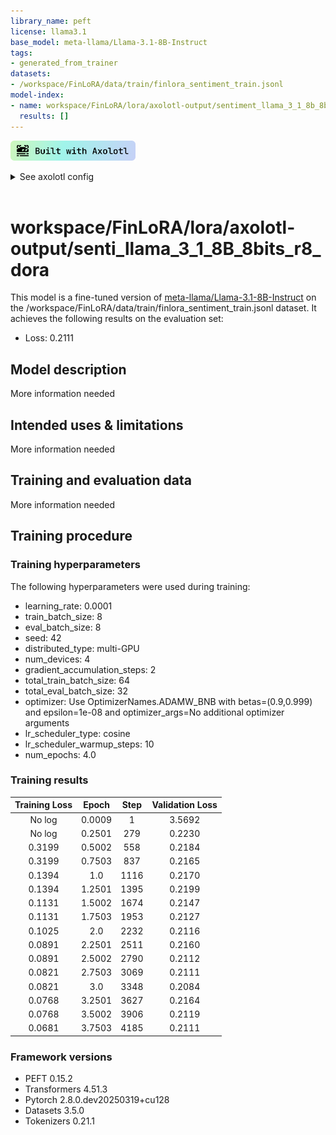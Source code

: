 ```yaml
---
library_name: peft
license: llama3.1
base_model: meta-llama/Llama-3.1-8B-Instruct
tags:
- generated_from_trainer
datasets:
- /workspace/FinLoRA/data/train/finlora_sentiment_train.jsonl
model-index:
- name: workspace/FinLoRA/lora/axolotl-output/sentiment_llama_3_1_8b_8bits_r8_dora
  results: []
---
```


<!-- This model card has been generated automatically according to the information the Trainer had access to. You
should probably proofread and complete it, then remove this comment. -->

[<img src="https://raw.githubusercontent.com/axolotl-ai-cloud/axolotl/main/image/axolotl-badge-web.png" alt="Built with Axolotl" width="200" height="32"/>](https://github.com/axolotl-ai-cloud/axolotl)
<details><summary>See axolotl config</summary>

axolotl version: `0.9.0`
```yaml
base_model: meta-llama/Llama-3.1-8B-Instruct
model_type: LlamaForCausalLM
tokenizer_type: AutoTokenizer
gradient_accumulation_steps: 2
micro_batch_size: 8
num_epochs: 4
optimizer: adamw_bnb_8bit
lr_scheduler: cosine
learning_rate: 0.0001
load_in_8bit: true
load_in_4bit: false
adapter: lora
lora_model_dir: null
lora_r: 8
lora_alpha: 16
lora_dropout: 0.05
lora_target_modules:
- q_proj
- v_proj
- k_proj
datasets:
- path: /workspace/FinLoRA/data/train/finlora_sentiment_train.jsonl
  type:
    system_prompt: ''
    field_system: system
    field_instruction: context
    field_output: target
    format: '[INST] {instruction} [/INST]'
    no_input_format: '[INST] {instruction} [/INST]'
dataset_prepared_path: null
val_set_size: 0.02
output_dir: /workspace/FinLoRA/lora/axolotl-output/sentiment_llama_3_1_8b_8bits_r8_dora
peft_use_dora: true
sequence_len: 4096
sample_packing: false
pad_to_sequence_len: false
wandb_project: finlora_models
wandb_entity: null
wandb_watch: gradients
wandb_name: sentiment_llama_3_1_8b_8bits_r8_dora
wandb_log_model: 'false'
bf16: auto
tf32: false
gradient_checkpointing: true
resume_from_checkpoint: null
logging_steps: 500
flash_attention: false
deepspeed: deepspeed_configs/zero1.json
warmup_steps: 10
evals_per_epoch: 4
saves_per_epoch: 1
weight_decay: 0.0
special_tokens:
  pad_token: <|end_of_text|>
chat_template: llama3

```

</details><br>

# workspace/FinLoRA/lora/axolotl-output/senti_llama_3_1_8B_8bits_r8_dora

This model is a fine-tuned version of [meta-llama/Llama-3.1-8B-Instruct](https://huggingface.co/meta-llama/Llama-3.1-8B-Instruct) on the /workspace/FinLoRA/data/train/finlora_sentiment_train.jsonl dataset.
It achieves the following results on the evaluation set:
- Loss: 0.2111

## Model description

More information needed

## Intended uses & limitations

More information needed

## Training and evaluation data

More information needed

## Training procedure

### Training hyperparameters

The following hyperparameters were used during training:
- learning_rate: 0.0001
- train_batch_size: 8
- eval_batch_size: 8
- seed: 42
- distributed_type: multi-GPU
- num_devices: 4
- gradient_accumulation_steps: 2
- total_train_batch_size: 64
- total_eval_batch_size: 32
- optimizer: Use OptimizerNames.ADAMW_BNB with betas=(0.9,0.999) and epsilon=1e-08 and optimizer_args=No additional optimizer arguments
- lr_scheduler_type: cosine
- lr_scheduler_warmup_steps: 10
- num_epochs: 4.0

### Training results

| Training Loss | Epoch  | Step | Validation Loss |
|:-------------:|:------:|:----:|:---------------:|
| No log        | 0.0009 | 1    | 3.5692          |
| No log        | 0.2501 | 279  | 0.2230          |
| 0.3199        | 0.5002 | 558  | 0.2184          |
| 0.3199        | 0.7503 | 837  | 0.2165          |
| 0.1394        | 1.0    | 1116 | 0.2170          |
| 0.1394        | 1.2501 | 1395 | 0.2199          |
| 0.1131        | 1.5002 | 1674 | 0.2147          |
| 0.1131        | 1.7503 | 1953 | 0.2127          |
| 0.1025        | 2.0    | 2232 | 0.2116          |
| 0.0891        | 2.2501 | 2511 | 0.2160          |
| 0.0891        | 2.5002 | 2790 | 0.2112          |
| 0.0821        | 2.7503 | 3069 | 0.2111          |
| 0.0821        | 3.0    | 3348 | 0.2084          |
| 0.0768        | 3.2501 | 3627 | 0.2164          |
| 0.0768        | 3.5002 | 3906 | 0.2119          |
| 0.0681        | 3.7503 | 4185 | 0.2111          |


### Framework versions

- PEFT 0.15.2
- Transformers 4.51.3
- Pytorch 2.8.0.dev20250319+cu128
- Datasets 3.5.0
- Tokenizers 0.21.1